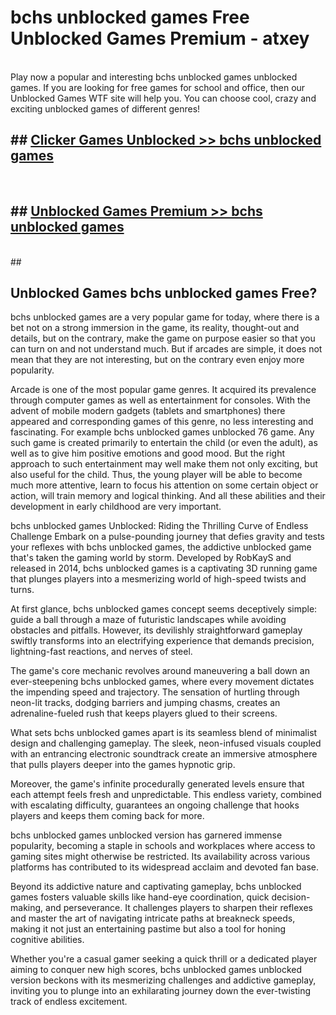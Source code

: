 # bchs unblocked games  Free Unblocked Games Premium - atxey <br>
<br>
Play now a popular and interesting bchs unblocked games unblocked games. If you are looking for free games for school and office, then our Unblocked Games WTF site will help you. You can choose cool, crazy and exciting unblocked games of different genres!


## ##  [Clicker Games Unblocked >> bchs unblocked games](http://freeplayer.one?title=bchs_unblocked_games&ref=UGames)
  <br>

##  ## [Unblocked Games Premium >> bchs unblocked games](http://freeplayer.one?title=bchs_unblocked_games&ref=UGames)
  <br>
  ##



## Unblocked Games bchs unblocked games Free?

bchs unblocked games are a very popular game for today, where there is a bet not on a strong immersion in the game, its reality, thought-out and details, but on the contrary, make the game on purpose easier so that you can turn on and not understand much. But if arcades are simple, it does not mean that they are not interesting, but on the contrary even enjoy more popularity.

Arcade is one of the most popular game genres. It acquired its prevalence through computer games as well as entertainment for consoles. With the advent of mobile modern gadgets (tablets and smartphones) there appeared and corresponding games of this genre, no less interesting and fascinating. For example bchs unblocked games unblocked 76 game. Any such game is created primarily to entertain the child (or even the adult), as well as to give him positive emotions and good mood. But the right approach to such entertainment may well make them not only exciting, but also useful for the child. Thus, the young player will be able to become much more attentive, learn to focus his attention on some certain object or action, will train memory and logical thinking. And all these abilities and their development in early childhood are very important.

bchs unblocked games Unblocked: Riding the Thrilling Curve of Endless Challenge
Embark on a pulse-pounding journey that defies gravity and tests your reflexes with bchs unblocked games, the addictive unblocked game that's taken the gaming world by storm. Developed by RobKayS and released in 2014, bchs unblocked games is a captivating 3D running game that plunges players into a mesmerizing world of high-speed twists and turns.

At first glance, bchs unblocked games concept seems deceptively simple: guide a ball through a maze of futuristic landscapes while avoiding obstacles and pitfalls. However, its devilishly straightforward gameplay swiftly transforms into an electrifying experience that demands precision, lightning-fast reactions, and nerves of steel.

The game's core mechanic revolves around maneuvering a ball down an ever-steepening bchs unblocked games, where every movement dictates the impending speed and trajectory. The sensation of hurtling through neon-lit tracks, dodging barriers and jumping chasms, creates an adrenaline-fueled rush that keeps players glued to their screens.

What sets bchs unblocked games apart is its seamless blend of minimalist design and challenging gameplay. The sleek, neon-infused visuals coupled with an entrancing electronic soundtrack create an immersive atmosphere that pulls players deeper into the games hypnotic grip.

Moreover, the game's infinite procedurally generated levels ensure that each attempt feels fresh and unpredictable. This endless variety, combined with escalating difficulty, guarantees an ongoing challenge that hooks players and keeps them coming back for more.

bchs unblocked games unblocked version has garnered immense popularity, becoming a staple in schools and workplaces where access to gaming sites might otherwise be restricted. Its availability across various platforms has contributed to its widespread acclaim and devoted fan base.

Beyond its addictive nature and captivating gameplay, bchs unblocked games fosters valuable skills like hand-eye coordination, quick decision-making, and perseverance. It challenges players to sharpen their reflexes and master the art of navigating intricate paths at breakneck speeds, making it not just an entertaining pastime but also a tool for honing cognitive abilities.

Whether you're a casual gamer seeking a quick thrill or a dedicated player aiming to conquer new high scores, bchs unblocked games unblocked version beckons with its mesmerizing challenges and addictive gameplay, inviting you to plunge into an exhilarating journey down the ever-twisting track of endless excitement.